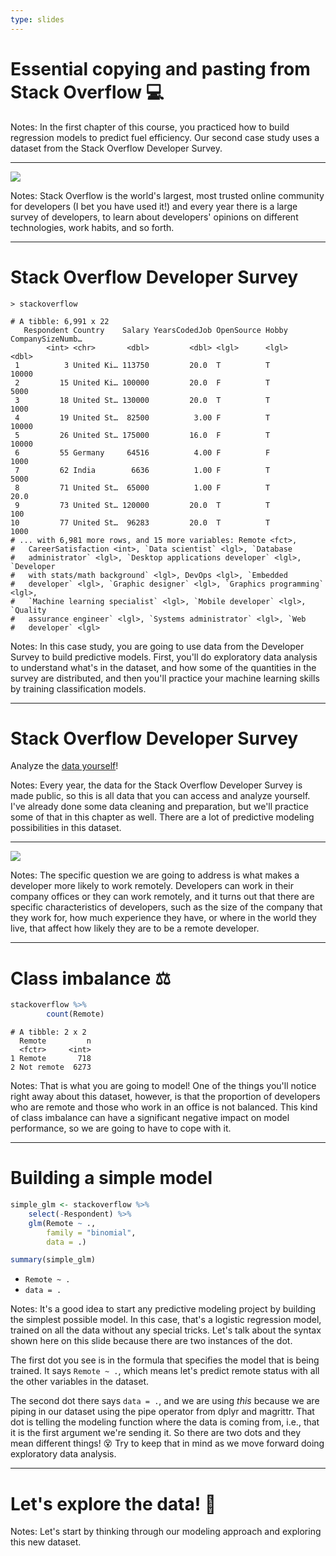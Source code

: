 ```yaml
---
type: slides
---
```


# Essential copying and pasting from Stack Overflow 💻


Notes: In the first chapter of this course, you practiced how to build regression models to predict fuel efficiency. Our second case study uses a dataset from the Stack Overflow Developer Survey.


---

![](https://github.com/juliasilge/supervised-ML-case-studies-course/blob/master/img/so-logo.png?raw=true)

Notes: Stack Overflow is the world's largest, most trusted online community for developers (I bet you have used it!) and every year there is a large survey of developers, to learn about developers' opinions on different technologies, work habits, and so forth. 

---

# Stack Overflow Developer Survey

```
> stackoverflow

# A tibble: 6,991 x 22
   Respondent Country    Salary YearsCodedJob OpenSource Hobby CompanySizeNumb…
        <int> <chr>       <dbl>         <dbl> <lgl>      <lgl>            <dbl>
 1          3 United Ki… 113750         20.0  T          T              10000  
 2         15 United Ki… 100000         20.0  F          T               5000  
 3         18 United St… 130000         20.0  T          T               1000  
 4         19 United St…  82500          3.00 F          T              10000  
 5         26 United St… 175000         16.0  F          T              10000  
 6         55 Germany     64516          4.00 F          F               1000  
 7         62 India        6636          1.00 F          T               5000  
 8         71 United St…  65000          1.00 F          T                 20.0
 9         73 United St… 120000         20.0  T          T                100  
10         77 United St…  96283         20.0  T          T               1000  
# ... with 6,981 more rows, and 15 more variables: Remote <fct>,
#   CareerSatisfaction <int>, `Data scientist` <lgl>, `Database
#   administrator` <lgl>, `Desktop applications developer` <lgl>, `Developer
#   with stats/math background` <lgl>, DevOps <lgl>, `Embedded
#   developer` <lgl>, `Graphic designer` <lgl>, `Graphics programming` <lgl>,
#   `Machine learning specialist` <lgl>, `Mobile developer` <lgl>, `Quality
#   assurance engineer` <lgl>, `Systems administrator` <lgl>, `Web
#   developer` <lgl>
```

Notes: In this case study, you are going to use data from the Developer Survey to build predictive models. First, you'll do exploratory data analysis to understand what's in the dataset, and how some of the quantities in the survey are distributed, and then you'll practice your machine learning skills by training classification models.

---

# Stack Overflow Developer Survey

Analyze the [data yourself](https://insights.stackoverflow.com/survey)!

Notes: Every year, the data for the Stack Overflow Developer Survey is made public, so this is all data that you can access and analyze yourself. I've already done some data cleaning and preparation, but we'll practice some of that in this chapter as well. There are a lot of predictive modeling possibilities in this dataset.

---

![](https://github.com/juliasilge/supervised-ML-case-studies-course/blob/master/img/remote_size.png?raw=true)

Notes: The specific question we are going to address is what makes a developer more likely to work remotely. Developers can work in their company offices or they can work remotely, and it turns out that there are specific characteristics of developers, such as the size of the company that they work for, how much experience they have, or where in the world they live, that affect how likely they are to be a remote developer.

---

# Class imbalance ⚖️

```r
stackoverflow %>% 
        count(Remote)
```

```out
# A tibble: 2 x 2
  Remote         n
  <fctr>     <int>
1 Remote       718
2 Not remote  6273
```

Notes: That is what you are going to model! One of the things you'll notice right away about this dataset, however, is that the proportion of developers who are remote and those who work in an office is not balanced. This kind of class imbalance can have a significant negative impact on model performance, so we are going to have to cope with it.

---

# Building a simple model

```r
simple_glm <- stackoverflow %>%
    select(-Respondent) %>%
    glm(Remote ~ .,
        family = "binomial",
        data = .)

summary(simple_glm)
```

- `Remote ~ .` 
- `data = .` 

Notes: It's a good idea to start any predictive modeling project by building the simplest possible model. In this case, that's a logistic regression model, trained on all the data without any special tricks. Let's talk about the syntax shown here on this slide because there are two instances of the dot. 

The first dot you see is in the formula that specifies the model that is being trained. It says `Remote ~ .`, which means let's predict remote status with all the other variables in the dataset. 

The second dot there says `data = .`, and we are using *this* because we are piping in our dataset using the pipe operator from dplyr and magrittr. That dot is telling the modeling function where the data is coming from, i.e., that it is the first argument we're sending it. So there are two dots and they mean different things! 😵 Try to keep that in mind as we move forward doing exploratory data analysis.

---

# Let's explore the data! 🌟

Notes: Let's start by thinking through our modeling approach and exploring this new dataset.
















